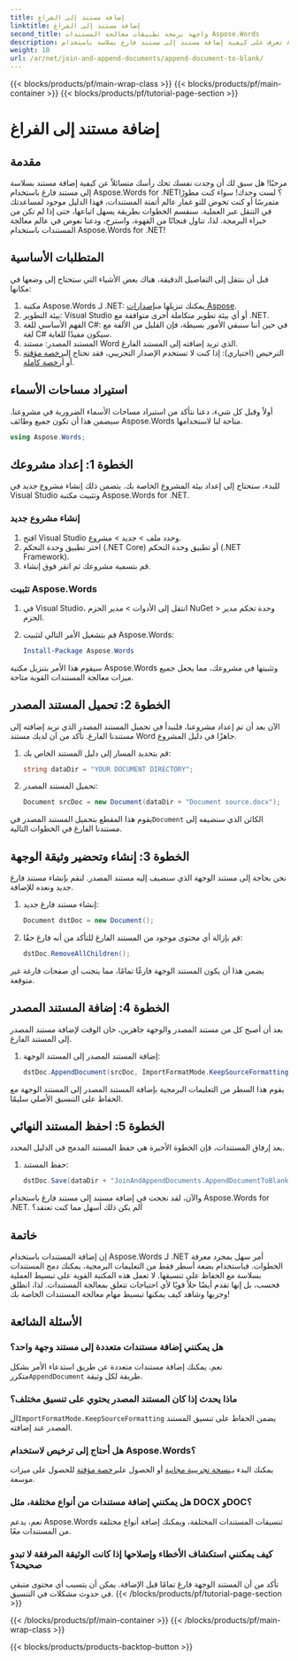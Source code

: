 ```yaml
---
title: إضافة مستند إلى الفراغ
linktitle: إضافة مستند إلى الفراغ
second_title: واجهة برمجة تطبيقات معالجة المستندات Aspose.Words
description: تعرف على كيفية إضافة مستند إلى مستند فارغ بسلاسة باستخدام Aspose.Words for .NET. دليل خطوة بخطوة، ومقاطع من التعليمات البرمجية، والأسئلة الشائعة المضمنة.
weight: 10
url: /ar/net/join-and-append-documents/append-document-to-blank/
---
```


{{< blocks/products/pf/main-wrap-class >}}
{{< blocks/products/pf/main-container >}}
{{< blocks/products/pf/tutorial-page-section >}}

# إضافة مستند إلى الفراغ

## مقدمة

مرحبًا! هل سبق لك أن وجدت نفسك تحك رأسك متسائلاً عن كيفية إضافة مستند بسلاسة إلى مستند فارغ باستخدام Aspose.Words for .NET؟ لست وحدك! سواء كنت مطورًا متمرسًا أو كنت تخوض للتو غمار عالم أتمتة المستندات، فهذا الدليل موجود لمساعدتك في التنقل عبر العملية. سنقسم الخطوات بطريقة يسهل اتباعها، حتى إذا لم تكن من خبراء البرمجة. لذا، تناول فنجانًا من القهوة، واسترخ، ودعنا نغوص في عالم معالجة المستندات باستخدام Aspose.Words for .NET!

## المتطلبات الأساسية

قبل أن ننتقل إلى التفاصيل الدقيقة، هناك بعض الأشياء التي ستحتاج إلى وضعها في مكانها:

1.  مكتبة Aspose.Words لـ .NET: يمكنك تنزيلها من[إصدارات Aspose](https://releases.aspose.com/words/net/).
2. بيئة التطوير: Visual Studio أو أي بيئة تطوير متكاملة أخرى متوافقة مع .NET.
3. الفهم الأساسي للغة C#: في حين أننا سنبقي الأمور بسيطة، فإن القليل من الألفة مع لغة C# سيكون مفيدًا للغاية.
4. المستند المصدر: مستند Word الذي تريد إضافته إلى المستند الفارغ.
5.  الترخيص (اختياري): إذا كنت لا تستخدم الإصدار التجريبي، فقد تحتاج إلى[رخصة مؤقتة](https://purchase.aspose.com/temporary-license/) أو أ[رخصة كاملة](https://purchase.aspose.com/buy).

## استيراد مساحات الأسماء

أولاً وقبل كل شيء، دعنا نتأكد من استيراد مساحات الأسماء الضرورية في مشروعنا. سيضمن هذا أن تكون جميع وظائف Aspose.Words متاحة لنا لاستخدامها.

```csharp
using Aspose.Words;
```

## الخطوة 1: إعداد مشروعك

للبدء، ستحتاج إلى إعداد بيئة المشروع الخاصة بك. يتضمن ذلك إنشاء مشروع جديد في Visual Studio وتثبيت مكتبة Aspose.Words for .NET.

### إنشاء مشروع جديد

1. افتح Visual Studio وحدد ملف > جديد > مشروع.
2. اختر تطبيق وحدة التحكم (.NET Core) أو تطبيق وحدة التحكم (.NET Framework).
3. قم بتسمية مشروعك ثم انقر فوق إنشاء.

### تثبيت Aspose.Words

1. في Visual Studio، انتقل إلى الأدوات > مدير الحزم NuGet > وحدة تحكم مدير الحزم.
2. قم بتشغيل الأمر التالي لتثبيت Aspose.Words:

   ```powershell
   Install-Package Aspose.Words
   ```

سيقوم هذا الأمر بتنزيل مكتبة Aspose.Words وتثبيتها في مشروعك، مما يجعل جميع ميزات معالجة المستندات القوية متاحة.

## الخطوة 2: تحميل المستند المصدر

الآن بعد أن تم إعداد مشروعنا، فلنبدأ في تحميل المستند المصدر الذي نريد إضافته إلى مستندنا الفارغ. تأكد من أن لديك مستند Word جاهزًا في دليل المشروع.

1. قم بتحديد المسار إلى دليل المستند الخاص بك:

   ```csharp
   string dataDir = "YOUR DOCUMENT DIRECTORY";
   ```

2. تحميل المستند المصدر:

   ```csharp
   Document srcDoc = new Document(dataDir + "Document source.docx");
   ```

 يقوم هذا المقطع بتحميل المستند المصدر في`Document` الكائن الذي سنضيفه إلى مستندنا الفارغ في الخطوات التالية.

## الخطوة 3: إنشاء وتحضير وثيقة الوجهة

نحن بحاجة إلى مستند الوجهة الذي سنضيف إليه مستند المصدر. لنقم بإنشاء مستند فارغ جديد ونعده للإضافة.

1. إنشاء مستند فارغ جديد:

   ```csharp
   Document dstDoc = new Document();
   ```

2. قم بإزالة أي محتوى موجود من المستند الفارغ للتأكد من أنه فارغ حقًا:

   ```csharp
   dstDoc.RemoveAllChildren();
   ```

يضمن هذا أن يكون المستند الوجهة فارغًا تمامًا، مما يتجنب أي صفحات فارغة غير متوقعة.

## الخطوة 4: إضافة المستند المصدر

بعد أن أصبح كل من مستند المصدر والوجهة جاهزين، حان الوقت لإضافة مستند المصدر إلى المستند الفارغ.

1. إضافة المستند المصدر إلى المستند الوجهة:

   ```csharp
   dstDoc.AppendDocument(srcDoc, ImportFormatMode.KeepSourceFormatting);
   ```

يقوم هذا السطر من التعليمات البرمجية بإضافة المستند المصدر إلى المستند الوجهة مع الحفاظ على التنسيق الأصلي سليمًا.

## الخطوة 5: احفظ المستند النهائي

بعد إرفاق المستندات، فإن الخطوة الأخيرة هي حفظ المستند المدمج في الدليل المحدد.

1. حفظ المستند:

   ```csharp
   dstDoc.Save(dataDir + "JoinAndAppendDocuments.AppendDocumentToBlank.docx");
   ```

والآن، لقد نجحت في إضافة مستند إلى مستند فارغ باستخدام Aspose.Words for .NET. ألم يكن ذلك أسهل مما كنت تعتقد؟

## خاتمة

إن إضافة المستندات باستخدام Aspose.Words لـ .NET أمر سهل بمجرد معرفة الخطوات. فباستخدام بضعة أسطر فقط من التعليمات البرمجية، يمكنك دمج المستندات بسلاسة مع الحفاظ على تنسيقها. لا تعمل هذه المكتبة القوية على تبسيط العملية فحسب، بل إنها تقدم أيضًا حلاً قويًا لأي احتياجات تتعلق بمعالجة المستندات. لذا، انطلق وجربها وشاهد كيف يمكنها تبسيط مهام معالجة المستندات الخاصة بك!

## الأسئلة الشائعة

### هل يمكنني إضافة مستندات متعددة إلى مستند وجهة واحد؟

نعم، يمكنك إضافة مستندات متعددة عن طريق استدعاء الأمر بشكل متكرر`AppendDocument` طريقة لكل وثيقة.

### ماذا يحدث إذا كان المستند المصدر يحتوي على تنسيق مختلف؟

 ال`ImportFormatMode.KeepSourceFormatting` يضمن الحفاظ على تنسيق المستند المصدر عند إضافته.

### هل أحتاج إلى ترخيص لاستخدام Aspose.Words؟

 يمكنك البدء بـ[نسخة تجريبية مجانية](https://releases.aspose.com/) أو الحصول على[رخصة مؤقتة](https://purchase.aspose.com/temporary-license/) للحصول على ميزات موسعة.

### هل يمكنني إضافة مستندات من أنواع مختلفة، مثل DOCX وDOC؟

نعم، يدعم Aspose.Words تنسيقات المستندات المختلفة، ويمكنك إضافة أنواع مختلفة من المستندات معًا.

### كيف يمكنني استكشاف الأخطاء وإصلاحها إذا كانت الوثيقة المرفقة لا تبدو صحيحة؟

تأكد من أن المستند الوجهة فارغ تمامًا قبل الإضافة. يمكن أن يتسبب أي محتوى متبقي في حدوث مشكلات في التنسيق.
{{< /blocks/products/pf/tutorial-page-section >}}

{{< /blocks/products/pf/main-container >}}
{{< /blocks/products/pf/main-wrap-class >}}

{{< blocks/products/products-backtop-button >}}

